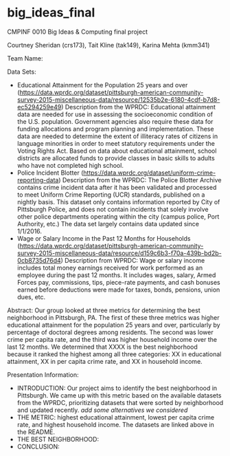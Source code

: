 # big_ideas_final
CMPINF 0010 Big Ideas &amp; Computing final project

Courtney Sheridan (crs173), Tait Kline (tak149), Karina Mehta (kmm341)

Team Name: 

Data Sets:
* Educational Attainment for the Population 25 years and over 
(https://data.wprdc.org/dataset/pittsburgh-american-community-survey-2015-miscellaneous-data/resource/12535b2e-6180-4cdf-b7d8-ec5294259e49)
Description from the WPRDC: Educational attainment data are needed for use in assessing the socioeconomic condition of the U.S. population. Government agencies also require these data for funding allocations and program planning and implementation. These data are needed to determine the extent of illiteracy rates of citizens in language minorities in order to meet statutory requirements under the Voting Rights Act. Based on data about educational attainment, school districts are allocated funds to provide classes in basic skills to adults who have not completed high school.
* Police Incident Blotter (https://data.wprdc.org/dataset/uniform-crime-reporting-data)
Description from the WPRDC: The Police Blotter Archive contains crime incident data after it has been validated and processed to meet Uniform Crime Reporting (UCR) standards, published on a nightly basis. This dataset only contains information reported by City of Pittsburgh Police, and does not contain incidents that solely involve other police departments operating within the city (campus police, Port Authority, etc.) The data set largely contains data updated since 1/1/2016.
* Wage or Salary Income in the Past 12 Months for Households (https://data.wprdc.org/dataset/pittsburgh-american-community-survey-2015-miscellaneous-data/resource/d159c6b3-f70a-439b-bd2b-0cb8735d76d4)
Description from WPRDC: Wage or salary income includes total money earnings received for work performed as an employee during the past 12 months. It includes wages, salary, Armed Forces pay, commissions, tips, piece-rate payments, and cash bonuses earned before deductions were made for taxes, bonds, pensions, union dues, etc.


Abstract:
Our group looked at three metrics for determining the best neighborhood in Pittsburgh, PA. The first of these three metrics was higher educational attainment for the population 25 years and over, particularly by percentage of doctoral degrees among residents. The second was lower crime per capita rate, and the third was higher household income over the last 12 months. We determined that XXXX is the best neighborhood because it ranked the highest among all three categories: XX in educational attainment, XX in per capita crime rate, and XX in household income. 


Presentation Information: 

* INTRODUCTION: Our project aims to identify the best neighborhood in Pittsburgh.  We came up with this metric based on the available datasets from the WPRDC, prioritizing datasets that were sorted by neighborhood and updated recently. _add some alternatives we considered_
* THE METRIC: highest educational attainment, lowest per capita crime rate, and highest household income. The datasets are linked above in the README.
* THE BEST NEIGHBORHOOD: 
* CONCLUSION: 

